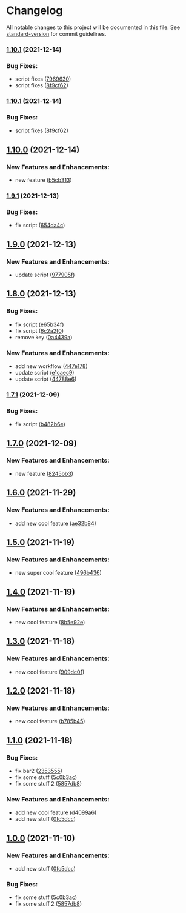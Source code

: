 # Changelog

All notable changes to this project will be documented in this file. See [standard-version](https://github.com/conventional-changelog/standard-version) for commit guidelines.

### [1.10.1](https://github.com/mwwoda/net-sdk-playground/compare/v1.10.0...v1.10.1) (2021-12-14)


### **Bug Fixes:**

* script fixes ([7969630](https://github.com/mwwoda/net-sdk-playground/commit/7969630eb6b23df39aed732240c5c07a3f3388c7))
* script fixes ([8f9cf62](https://github.com/mwwoda/net-sdk-playground/commit/8f9cf622d5d657ae6cf7337882bc00a3418afb0a))

### [1.10.1](https://github.com/mwwoda/net-sdk-playground/compare/v1.10.0...v1.10.1) (2021-12-14)


### **Bug Fixes:**

* script fixes ([8f9cf62](https://github.com/mwwoda/net-sdk-playground/commit/8f9cf622d5d657ae6cf7337882bc00a3418afb0a))

## [1.10.0](https://github.com/mwwoda/net-sdk-playground/compare/v1.9.1...v1.10.0) (2021-12-14)


### **New Features and Enhancements:**

* new feature ([b5cb313](https://github.com/mwwoda/net-sdk-playground/commit/b5cb313ebdfadb0ee010f7f5f50b8bac1be7b247))

### [1.9.1](https://github.com/mwwoda/net-sdk-playground/compare/v1.9.0...v1.9.1) (2021-12-13)


### **Bug Fixes:**

* fix script ([654da4c](https://github.com/mwwoda/net-sdk-playground/commit/654da4c3efe6463d7ebc8473825038a87d4b54f2))

## [1.9.0](https://github.com/mwwoda/net-sdk-playground/compare/v1.8.0...v1.9.0) (2021-12-13)


### **New Features and Enhancements:**

* update script ([977905f](https://github.com/mwwoda/net-sdk-playground/commit/977905f27798f13613098a57e538a016c5ea1570))

## [1.8.0](https://github.com/mwwoda/net-sdk-playground/compare/v1.7.1...v1.8.0) (2021-12-13)


### **Bug Fixes:**

* fix script ([e65b34f](https://github.com/mwwoda/net-sdk-playground/commit/e65b34f7af8e50af9ee45d84f1a4cce31b26d1a1))
* fix script ([6c2a2f0](https://github.com/mwwoda/net-sdk-playground/commit/6c2a2f0ecdaa188ac6a859ac6966cc0dd852eb3d))
* remove key ([0a4439a](https://github.com/mwwoda/net-sdk-playground/commit/0a4439ac4a6a118782ce7b1cd33b0b8a54b87a2c))


### **New Features and Enhancements:**

* add new workflow ([447e178](https://github.com/mwwoda/net-sdk-playground/commit/447e1780f264aa1985bc5c1989915e85d2538840))
* update script ([e1caec9](https://github.com/mwwoda/net-sdk-playground/commit/e1caec93a83ef3181ced7b243bee6f7e6c3a7ee0))
* update script ([44788e6](https://github.com/mwwoda/net-sdk-playground/commit/44788e6e9cf17d3641b6ad56535755419c69eb36))

### [1.7.1](https://github.com/mwwoda/net-sdk-playground/compare/v1.7.0...v1.7.1) (2021-12-09)


### **Bug Fixes:**

* fix script ([b482b6e](https://github.com/mwwoda/net-sdk-playground/commit/b482b6e9704bde0aa74614e0e3cb9eab940d6f95))

## [1.7.0](https://github.com/mwwoda/net-sdk-playground/compare/v1.6.0...v1.7.0) (2021-12-09)


### **New Features and Enhancements:**

* new feature ([8245bb3](https://github.com/mwwoda/net-sdk-playground/commit/8245bb316b215c1b9e65ead9f7ece6827e4a2e69))

## [1.6.0](https://github.com/mwwoda/net-sdk-playground/compare/v1.5.0...v1.6.0) (2021-11-29)


### **New Features and Enhancements:**

* add new cool feature ([ae32b84](https://github.com/mwwoda/net-sdk-playground/commit/ae32b841901eeae395c094b6b45078f03f13b0b0))

## [1.5.0](https://github.com/mwwoda/net-sdk-playground/compare/v1.4.0...v1.5.0) (2021-11-19)


### **New Features and Enhancements:**

* new super cool feature ([496b436](https://github.com/mwwoda/net-sdk-playground/commit/496b4364ad76f90511f7bc1368469594014efb0a))

## [1.4.0](https://github.com/mwwoda/net-sdk-playground/compare/v1.3.0...v1.4.0) (2021-11-19)


### **New Features and Enhancements:**

* new cool feature ([8b5e92e](https://github.com/mwwoda/net-sdk-playground/commit/8b5e92e27184566a758d37fc2e71141fb7b22809))

## [1.3.0](https://github.com/mwwoda/net-sdk-playground/compare/v1.2.0...v1.3.0) (2021-11-18)


### **New Features and Enhancements:**

* new cool feature ([909dc01](https://github.com/mwwoda/net-sdk-playground/commit/909dc01aa4ffd26ee08d64a4cbc852780d4e8af3))

## [1.2.0](https://github.com/mwwoda/net-sdk-playground/compare/v1.1.0...v1.2.0) (2021-11-18)


### **New Features and Enhancements:**

* new cool feature ([b785b45](https://github.com/mwwoda/net-sdk-playground/commit/b785b45dba15ee67a5a748204078d910ae3ebe88))

## [1.1.0](https://github.com/mwwoda/net-sdk-playground/compare/v1.0.0...v1.1.0) (2021-11-18)


### **Bug Fixes:**

* fix bar2 ([2353555](https://github.com/mwwoda/net-sdk-playground/commit/23535555bdbf5a07bf9e3229c2db7a5cd16e668d))
* fix some stuff ([5c0b3ac](https://github.com/mwwoda/net-sdk-playground/commit/5c0b3ac8f263fa41031d5c9defb4f27b6e22203e))
* fix some stuff 2 ([5857db8](https://github.com/mwwoda/net-sdk-playground/commit/5857db8ac2089c94e1bd354df636c592a1ecd2e3))


### **New Features and Enhancements:**

* add new cool feature ([d4099a6](https://github.com/mwwoda/net-sdk-playground/commit/d4099a649669b2f4a3894b57b2a24b9c198de287))
* add new stuff ([0fc5dcc](https://github.com/mwwoda/net-sdk-playground/commit/0fc5dccedae8456fb09829e94bd7cce09685a76a))

## [1.0.0](https://github.com/mwwoda/net-sdk-playground/compare/v1.0.0...v1.1.0) (2021-11-10)


### **New Features and Enhancements:**

* add new stuff ([0fc5dcc](https://github.com/mwwoda/net-sdk-playground/commit/0fc5dccedae8456fb09829e94bd7cce09685a76a))


### **Bug Fixes:**

* fix some stuff ([5c0b3ac](https://github.com/mwwoda/net-sdk-playground/commit/5c0b3ac8f263fa41031d5c9defb4f27b6e22203e))
* fix some stuff 2 ([5857db8](https://github.com/mwwoda/net-sdk-playground/commit/5857db8ac2089c94e1bd354df636c592a1ecd2e3))
